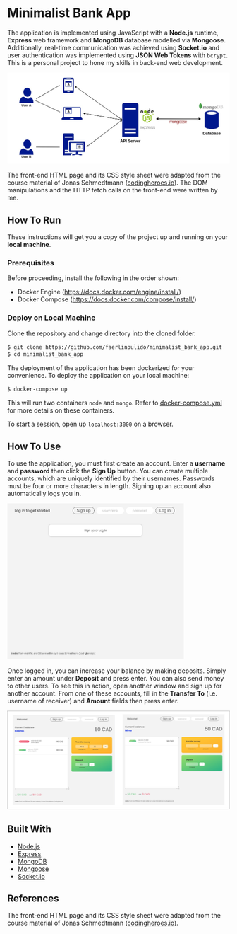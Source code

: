 # Minimalist Bank App

The application is implemented using JavaScript with a **Node.js** runtime, **Express** web framework and **MongoDB** database modelled via **Mongoose**. Additionally, real-time communication was achieved using **Socket.io** and user authentication was implemented using **JSON Web Tokens** with `bcrypt`. This is a personal project to hone my skills in back-end web development.

![diagram](img/minimalist_bank_app.jpg)

The front-end HTML page and its CSS style sheet were adapted from the course material of Jonas Schmedtmann ([codingheroes.io](codingheroes.io)). The DOM manipulations and the HTTP fetch calls on the front-end were written by me.

## **How To Run**

These instructions will get you a copy of the project up and running on your **local machine**.

### **Prerequisites**

Before proceeding, install the following in the order shown:

- Docker Engine (https://docs.docker.com/engine/install/)
- Docker Compose (https://docs.docker.com/compose/install/)

### **Deploy on Local Machine**

Clone the repository and change directory into the cloned folder.

```bash
$ git clone https://github.com/faerlinpulido/minimalist_bank_app.git
$ cd minimalist_bank_app
```

The deployment of the application has been dockerized for your convenience. To deploy the application on your local machine:

```bash
$ docker-compose up
```

This will run two containers `node` and `mongo`. Refer to [docker-compose.yml](https://github.com/faerlinpulido/minimalist_bank_app/blob/master/docker-compose.yml) for more details on these containers.

To start a session, open up `localhost:3000` on a browser.

## **How To Use**

To use the application, you must first create an account. Enter a **username** and **password** then click the **Sign Up** button. You can create multiple accounts, which are uniquely identified by their usernames. Passwords must be four or more characters in length. Signing up an account also automatically logs you in.

<img src="img/login.png" alt="drawing" width="400"/>

Once logged in, you can increase your balance by making deposits. Simply enter an amount under **Deposit** and press enter. You can also send money to other users. To see this in action, open another window and sign up for another account. From one of these accounts, fill in the **Transfer To** (i.e. username of receiver) and **Amount** fields then press enter.

![diagram](img/bank.jpg)

## **Built With**

- [Node.js](https://nodejs.org/en/)
- [Express](http://expressjs.com/)
- [MongoDB](https://www.mongodb.com/)
- [Mongoose](https://mongoosejs.com/)
- [Socket.io](https://socket.io/)

## **References**

The front-end HTML page and its CSS style sheet were adapted from the course material of Jonas Schmedtmann ([codingheroes.io](http://codingheroes.io/)).
